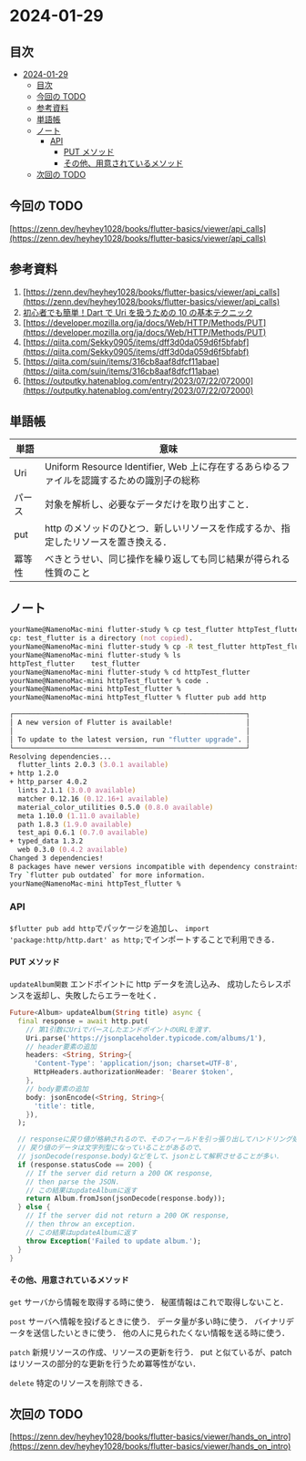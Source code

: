 # 2024-01-29

## 目次

- [2024-01-29](#2024-01-29)
  - [目次](#目次)
  - [今回の TODO](#今回の-todo)
  - [参考資料](#参考資料)
  - [単語帳](#単語帳)
  - [ノート](#ノート)
    - [API](#api)
      - [PUT メソッド](#put-メソッド)
      - [その他、用意されているメソッド](#その他用意されているメソッド)
  - [次回の TODO](#次回の-todo)

## 今回の TODO

[https://zenn.dev/heyhey1028/books/flutter-basics/viewer/api_calls](https://zenn.dev/heyhey1028/books/flutter-basics/viewer/api_calls)

## 参考資料

1. [https://zenn.dev/heyhey1028/books/flutter-basics/viewer/api_calls](https://zenn.dev/heyhey1028/books/flutter-basics/viewer/api_calls)
2. [初心者でも簡単！Dart で Uri を扱うための 10 の基本テクニック](https://jp-seemore.com/app/17417/)
3. [https://developer.mozilla.org/ja/docs/Web/HTTP/Methods/PUT](https://developer.mozilla.org/ja/docs/Web/HTTP/Methods/PUT)
4. [https://qiita.com/Sekky0905/items/dff3d0da059d6f5bfabf](https://qiita.com/Sekky0905/items/dff3d0da059d6f5bfabf)
5. [https://qiita.com/suin/items/316cb8aaf8dfcf11abae](https://qiita.com/suin/items/316cb8aaf8dfcf11abae)
6. [https://outputky.hatenablog.com/entry/2023/07/22/072000](https://outputky.hatenablog.com/entry/2023/07/22/072000)

## 単語帳

| 単語   | 意味                                                                                      |
| ------ | ----------------------------------------------------------------------------------------- |
| Uri    | Uniform Resource Identifier, Web 上に存在するあらゆるファイルを認識するための識別子の総称 |
| パース | 対象を解析し、必要なデータだけを取り出すこと．                                            |
| put    | http のメソッドのひとつ．新しいリソースを作成するか、指定したリソースを置き換える．       |
| 冪等性 | べきとうせい、同じ操作を繰り返しても同じ結果が得られる性質のこと                          |

## ノート

```zsh
yourName@NamenoMac-mini flutter-study % cp test_flutter httpTest_flutter
cp: test_flutter is a directory (not copied).
yourName@NamenoMac-mini flutter-study % cp -R test_flutter httpTest_flutter
yourName@NamenoMac-mini flutter-study % ls
httpTest_flutter	test_flutter
yourName@NamenoMac-mini flutter-study % cd httpTest_flutter
yourName@NamenoMac-mini httpTest_flutter % code .
yourName@NamenoMac-mini httpTest_flutter %
yourName@NamenoMac-mini httpTest_flutter % flutter pub add http

┌─────────────────────────────────────────────────────────┐
│ A new version of Flutter is available!                  │
│                                                         │
│ To update to the latest version, run "flutter upgrade". │
└─────────────────────────────────────────────────────────┘
Resolving dependencies...
  flutter_lints 2.0.3 (3.0.1 available)
+ http 1.2.0
+ http_parser 4.0.2
  lints 2.1.1 (3.0.0 available)
  matcher 0.12.16 (0.12.16+1 available)
  material_color_utilities 0.5.0 (0.8.0 available)
  meta 1.10.0 (1.11.0 available)
  path 1.8.3 (1.9.0 available)
  test_api 0.6.1 (0.7.0 available)
+ typed_data 1.3.2
  web 0.3.0 (0.4.2 available)
Changed 3 dependencies!
8 packages have newer versions incompatible with dependency constraints.
Try `flutter pub outdated` for more information.
yourName@NamenoMac-mini httpTest_flutter %
```

### API

`$flutter pub add http`でパッケージを追加し、
`import 'package:http/http.dart' as http;`でインポートすることで利用できる．

#### PUT メソッド

`updateAlbum関数`
エンドポイントに http データを流し込み、
成功したらレスポンスを返却し、失敗したらエラーを吐く．

```dart
Future<Album> updateAlbum(String title) async {
  final response = await http.put(
    // 第1引数にUriでパースしたエンドポイントのURLを渡す．
    Uri.parse('https://jsonplaceholder.typicode.com/albums/1'),
    // header要素の追加
    headers: <String, String>{
      'Content-Type': 'application/json; charset=UTF-8',
      HttpHeaders.authorizationHeader: 'Bearer $token',
    },
    // body要素の追加
    body: jsonEncode(<String, String>{
      'title': title,
    }),
  );

  // responseに戻り値が格納されるので、そのフィールドを引っ張り出してハンドリング処理をやる．
  // 戻り値のデータは文字列型になっていることがあるので、
  // jsonDecode(response.body)などをして、jsonとして解釈させることが多い．
  if (response.statusCode == 200) {
    // If the server did return a 200 OK response,
    // then parse the JSON.
    // この結果はupdateAlbumに返す
    return Album.fromJson(jsonDecode(response.body));
  } else {
    // If the server did not return a 200 OK response,
    // then throw an exception.
    // この結果はupdateAlbumに返す
    throw Exception('Failed to update album.');
  }
}
```

#### その他、用意されているメソッド

`get`
サーバから情報を取得する時に使う．
秘匿情報はこれで取得しないこと．

`post`
サーバへ情報を投げるときに使う．
データ量が多い時に使う．
バイナリデータを送信したいときに使う．
他の人に見られたくない情報を送る時に使う．

`patch`
新規リソースの作成、リソースの更新を行う．
put と似ているが、patch はリソースの部分的な更新を行うため冪等性がない．

`delete`
特定のリソースを削除できる．

## 次回の TODO

[https://zenn.dev/heyhey1028/books/flutter-basics/viewer/hands_on_intro](https://zenn.dev/heyhey1028/books/flutter-basics/viewer/hands_on_intro)
